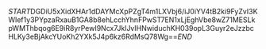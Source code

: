 $START$DGDiU5xXidXHAr1dDAYMcXpPZgT4m1LXVbj6/iJ0iYV4tB2ki9FyZvI3KWlef1y3PYpzaRxauB1GA8b8ehLcchYhnFPwST7EN1xLjEghVbe8wZ71MESLkpWMThbqog6E9iR8yrPewI9Ncx7JklJvIHNwiduchKH039opL3Guyr2eJzzbcHLKy3eBjAkcYUoKh2YXk5J4p6kz6RdMsQ78Wg==$END$